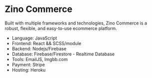 # Zino Commerce

Built with multiple frameworks and technologies, Zino Commerce is a robust, flexible, and easy-to-use ecommerce platform.

- Language: JavaScript
- Frontend: React && SCSS/module
- Backend: Nodejs/Firebase
- Database: Firebase/Firestore - Realtime Database
- Tools: EmailJS, Imgbb.com
- Payment: Stripe
- Hosting: Heroku
